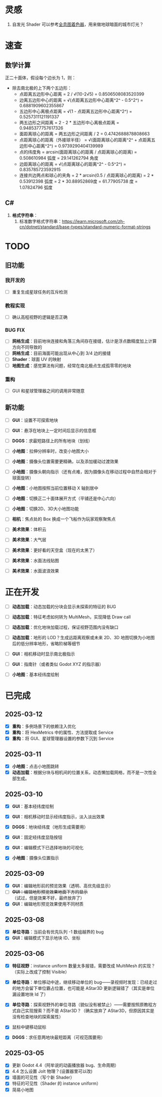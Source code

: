 # 灵感

1. 自发光 Shader 可以参考[全息图着色器](https://www.bilibili.com/video/BV18e41197Yz)，用来做地球暗面的城市灯光？



# 速查

## 数学计算

正二十面体，假设每个边长为 1，则：

- 除去南北极的上下两个五边形：
  - 点距离五边形中心距离 = 2 / √(10-2√5) = 0.8506508083520399
  - 边离五边形中心的距离 = √(点距离五边形中心距离^2^ - 0.5^2^) = 0.6881909602355867
  - 五边形中心离极点距离 = √(1 - 点距离五边形中心距离^2^) = 0.5257311121191337
  - 两五边形之间距离 = 2 - 2 * 五边形中心离极点距离 = 0.9485377757617326
  - 面距离球心的距离 = 两五边形之间距离 / 2 = 0.4742688878808663
  - 点距离球心的距离（外接球半径） = √(面距离球心的距离^2^ + 点距离五边形中心距离^2^) = 0.9739290404139989
  - 点的纬度角 = arcsin(面距离球心的距离 / 点距离球心的距离) = 0.508610984 弧度 = 29.141262794 角度
  - 边距离球心的距离 = √(点距离球心的距离^2^ - 0.5^2^) = 0.835785723592915
  - 连接共边两点和球心的夹角 = 2 * arcsin(0.5 / 点距离球心的距离) = 2 * 0.53912398 弧度 = 2 * 30.88952869度 = 61.77905738 度 = 1.07824796 弧度

## C#

1. **格式字符串**：
   1. 标准数字格式字符串：https://learn.microsoft.com/zh-cn/dotnet/standard/base-types/standard-numeric-format-strings

# TODO

## 旧功能

### 我开发的

- [ ] 重复生成星球任务的互斥检测

### 教程实现

- [ ] 确认高程视野的逻辑是否正确

### BUG FIX

- [ ] **网格生成**：目前地块连接和角落三角间存在接缝，估计是浮点数精度加上计算方向不同导致的
- [ ] **网格生成**：目前海面可能出现从中心到 3/4 边的接缝
- [ ] **Shader**：球面 UV 的映射
- [ ] **地图生成**：感觉算法有问题，经常在南北极点生成孤零零的地块

### 重构

- [ ] GUI 和星球管理器之间的调用非常随意



## 新功能



- [ ] **GUI**：设置不可探索地块
- [ ] **GUI**：悬浮在地块上一定时间后显示的信息框



- [ ] **DGGS**：求最短路径上的所有地块（划线）



- [ ] **小地图**：拉伸分辨率时，改变小地图大小
- [ ] **小地图**：摄像头位置需要更精确，以及添加缓动过渡效果
- [ ] **小地图**：摄像头朝向指示（还有点难，因为摄像头在移动过程中自然会相对于球面旋转）
- [ ] **小地图**：小地图按照当前位置移动 X 轴到居中
- [ ] **小地图**：切换正二十面体展开方式（平铺还是中心六向）
- [ ] **小地图**：切换2D、3D大小地图功能



- [ ] **相机**：焦点处的 Box 换成一个飞船作为玩家观察聚焦点



- [ ] **美术效果**：体积云
- [ ] **美术效果**：大气层
- [ ] **美术效果**：更好看的天空盒（现在的太黑了）
- [ ] **美术效果**：水面法线贴图
- [ ] **美术效果**：水面波浪效果



# 正在开发



- [ ] **动态加载**：动态加载的分块会显示未探索的特征的 BUG

- [ ] **动态加载**：特征考虑如何转为 MultiMesh，实现降低 Draw call
- [ ] **动态加载**：优化地块加载过程，保证视野范围内没有缺口
- [ ] **动态加载**：地形的 LOD？生成远距离观察或未来 2D、3D 地图切换为小地图后的低分辨率地形，省略阶梯等细节



- [ ] **GUI**：相机移动时显示南北极指示
- [ ] **GUI**：指南针（或者类似 Godot XYZ 的指示器）



- [ ] **小地图**：基本经纬度绘制



# 已完成

## 2025-03-12

- [x] **重构**：多例场景下的依赖注入优化
- [x] **重构**：将 HexMetrics 中的属性、方法提取成 Service
- [x] **重构**：将 GUI、星球管理器设置的参数下沉到 Service

## 2025-03-11

- [x] **小地图**：点击小地图跳转
- [x] **动态加载**：根据分块与相机间的位置关系，动态懒加载网格，而不是一次性全部生成。

## 2025-03-10

- [x] **GUI**：基本经纬度绘制
- [x] **GUI**：相机移动时显示经纬度指示，淡入淡出效果
- [x] **DGGS**：地块经纬度（地形生成需要用）
- [x] **GUI**：固定经纬度显隐按钮

- [x] **GUI**：编辑模式下已选择地块的可视化
- [x] **小地图**：摄像头位置指示

## 2025-03-09

- [x] **GUI**：编辑地形前的预览效果（透明、高优先级显示）
- [ ] ~~**GUI**：编辑地形预览效果地面下方的显示~~（试过，但是效果不好，最终放弃了）
- [x] **GUI**：编辑地形预览效果使用不同材质

## 2025-03-08

- [x] **单位寻路**：当前会有优先队列 -1 数组越界的 bug
- [x] **GUI**：编辑模式下显示地块 ID、坐标

## 2025-03-06

- [x] **特征视野**：instance uniform 数量太多报错，需要改成 MultiMesh 的实现？（实际上改成了控制 Visible）

- [x] **单位寻路**：单位移动中途，继续移动单位的 bug——录视频时发现：已经走过的地方会留下单位霸占位置，也可能是 AStar3D 更新逻辑错了（其实是单位漏设置地块 Id 了）
- [x] **单位寻路**：探索视野外的单位寻路（貌似没有被禁止）——需要按照原教程方式自己实现搜索？而不是 AStar3D？（确实放弃了 AStar3D，但原因其实是没有检查地块的探索属性）
- [x] 鼠标中键移动鼠标
- [x] **DGGS**：求任意两地块最短距离（可视范围要用）

## 2025-03-05

- [x] 更新 Godot 4.4（阿牟说的动画播放器 bug、生命周期）
- [x] 4.4 怎么设置 Jolt 物理？(设置器里可以改) 
- [x] 墙面的可见性（写个新 Shader）
- [x] 特征的可见性（Shader 的 instance uniform）
- [x] 简易小地图